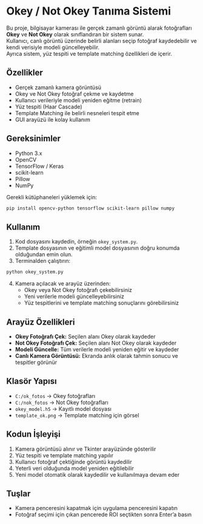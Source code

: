 # Okey / Not Okey Tanıma Sistemi

Bu proje, bilgisayar kamerası ile gerçek zamanlı görüntü alarak fotoğrafları **Okey** ve **Not Okey** olarak sınıflandıran bir sistem sunar.  
Kullanıcı, canlı görüntü üzerinde belirli alanları seçip fotoğraf kaydedebilir ve kendi verisiyle modeli güncelleyebilir.  
Ayrıca sistem, yüz tespiti ve template matching özellikleri de içerir.

## Özellikler

- Gerçek zamanlı kamera görüntüsü  
- Okey ve Not Okey fotoğraf çekme ve kaydetme  
- Kullanıcı verileriyle modeli yeniden eğitme (retrain)  
- Yüz tespiti (Haar Cascade)  
- Template Matching ile belirli nesneleri tespit etme  
- GUI arayüzü ile kolay kullanım  

## Gereksinimler

- Python 3.x  
- OpenCV  
- TensorFlow / Keras  
- scikit-learn  
- Pillow  
- NumPy  

Gerekli kütüphaneleri yüklemek için:
```bash
pip install opencv-python tensorflow scikit-learn pillow numpy
```

## Kullanım

1. Kod dosyasını kaydedin, örneğin `okey_system.py`.  
2. Template dosyasının ve eğitimli model dosyasının doğru konumda olduğundan emin olun.  
3. Terminalden çalıştırın:
```bash
python okey_system.py
```
4. Kamera açılacak ve arayüz üzerinden:
   - Okey veya Not Okey fotoğrafı çekebilirsiniz  
   - Yeni verilerle modeli güncelleyebilirsiniz  
   - Yüz tespitlerini ve template matching sonuçlarını görebilirsiniz  

## Arayüz Özellikleri

- **Okey Fotoğrafı Çek:** Seçilen alanı Okey olarak kaydeder  
- **Not Okey Fotoğrafı Çek:** Seçilen alanı Not Okey olarak kaydeder  
- **Modeli Güncelle:** Tüm verilerle modeli yeniden eğitir ve kaydeder  
- **Canlı Kamera Görüntüsü:** Ekranda anlık olarak tahmin sonucu ve tespitler görünür  

## Klasör Yapısı

- `C:/ok_fotos` → Okey fotoğrafları  
- `C:/nok_fotos` → Not Okey fotoğrafları  
- `okey_model.h5` → Kayıtlı model dosyası  
- `template_ok.png` → Template matching için görsel  

## Kodun İşleyişi

1. Kamera görüntüsü alınır ve Tkinter arayüzünde gösterilir  
2. Yüz tespiti ve template matching yapılır  
3. Kullanıcı fotoğraf çektiğinde görüntü kaydedilir  
4. Yeterli veri olduğunda model yeniden eğitilebilir  
5. Yeni model otomatik olarak kaydedilir ve kullanılmaya devam eder  

## Tuşlar

- Kamera penceresini kapatmak için uygulama penceresini kapatın  
- Fotoğraf seçimi için çıkan pencerede ROI seçtikten sonra Enter’a basın  
